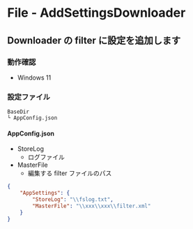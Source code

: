 # File - AddSettingsDownloader

## Downloader の filter に設定を追加します

### 動作確認

- Windows 11

### 設定ファイル

```text
BaseDir
└ AppConfig.json
```

#### AppConfig.json

- StoreLog
  - ログファイル
- MasterFile
  - 編集する filter ファイルのパス

```json:AppConfig.json
{
    "AppSettings": {
        "StoreLog": "\\fslog.txt",
        "MasterFile": "\\xxx\\xxx\\filter.xml"
    }
}
```
